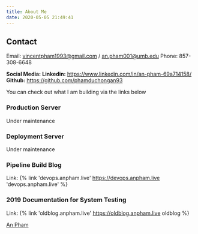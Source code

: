 ```yaml
---
title: About Me
date: 2020-05-05 21:49:41
---
```


## Contact

Email: vincentpham1993@gmail.com / an.pham001@umb.edu
Phone: 857-308-6648

**Social Media:**
**Linkedin:** https://www.linkedin.com/in/an-pham-69a714158/
**Github:** https://github.com/phamduchongan93

You can check out what I am building via the links below 

### Production Server

Under maintenance 

### Deployment Server 

Under maintenance

### Pipeline Build Blog

Link: {% link 'devops.anpham.live' https://devops.anpham.live  'devops.anpham.live' %}

### 2019 Documentation for System Testing

Link: {% link 'oldblog.anpham.live' https://oldblog.anpham.live  oldblog %}


<script type="text/javascript" src="https://platform.linkedin.com/badges/js/profile.js" async defer></script>


<div class="LI-profile-badge"  data-version="v1" data-size="medium" data-locale="en_US" data-type="vertical" data-theme="dark" data-vanity="an-pham-69a714158"><a class="LI-simple-link" href='https://www.linkedin.com/in/an-pham-69a714158?trk=profile-badge'>An Pham</a></div>
